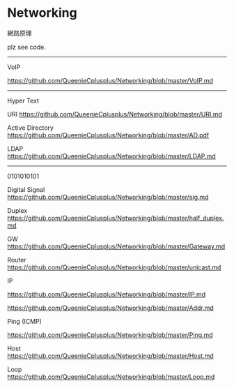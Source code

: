 # Networking
網路原理

plz see code.

----------------------------------
VoIP

https://github.com/QueenieCplusplus/Networking/blob/master/VoIP.md

----------------------------------
Hyper Text

URI https://github.com/QueenieCplusplus/Networking/blob/master/URI.md

Active Directory https://github.com/QueenieCplusplus/Networking/blob/master/AD.pdf

LDAP https://github.com/QueenieCplusplus/Networking/blob/master/LDAP.md

----------------------------------
0101010101

Digital Signal https://github.com/QueenieCplusplus/Networking/blob/master/sig.md

Duplex https://github.com/QueenieCplusplus/Networking/blob/master/half_duplex.md

GW https://github.com/QueenieCplusplus/Networking/blob/master/Gateway.md

Router https://github.com/QueenieCplusplus/Networking/blob/master/unicast.md

IP 

https://github.com/QueenieCplusplus/Networking/blob/master/IP.md

https://github.com/QueenieCplusplus/Networking/blob/master/Addr.md

Ping (ICMP)

https://github.com/QueenieCplusplus/Networking/blob/master/Ping.md

Host https://github.com/QueenieCplusplus/Networking/blob/master/Host.md

Loop https://github.com/QueenieCplusplus/Networking/blob/master/Loop.md


